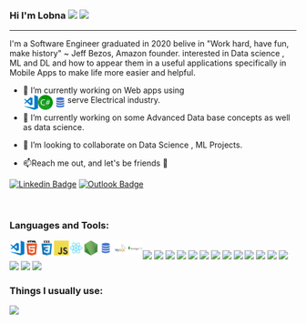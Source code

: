 ### Hi I'm Lobna  <img width="26px" src="https://camo.githubusercontent.com/e8e7b06ecf583bc040eb60e44eb5b8e0ecc5421320a92929ce21522dbc34c891/68747470733a2f2f6d656469612e67697068792e636f6d2f6d656469612f6876524a434c467a6361737252346961377a2f67697068792e676966"/> <img  src="https://camo.githubusercontent.com/57bb7752418e0b7edca9aded120099f46fab7e7408f242595ced4349ffc7dcd1/68747470733a2f2f76697369746f722d62616467652e676c697463682e6d652f62616467653f706167655f69643d68696d616d6567616865642e68696d616d656761686564"/>

----------------------------------------------------------------------------------------------------------------------------------------------------------------------
I'm a Software Engineer graduated in 2020 belive in "Work hard, have fun, make history" ~ Jeff Bezos, Amazon founder.
interested in Data science , ML and DL and how to appear them in a useful applications specifically in Mobile Apps to make life more easier and helpful.

- 🔭 I’m currently working on Web apps using <br /> <img align="left" alt="Visual Studio Code" width="26px" src="https://raw.githubusercontent.com/github/explore/80688e429a7d4ef2fca1e82350fe8e3517d3494d/topics/visual-studio-code/visual-studio-code.png" /> <img align="left" alt="csharp" width="26px" src="https://raw.githubusercontent.com/github/explore/80688e429a7d4ef2fca1e82350fe8e3517d3494d/topics/csharp/csharp.png"/> <img align="left" alt="SQL" width="26px" src="https://raw.githubusercontent.com/github/explore/80688e429a7d4ef2fca1e82350fe8e3517d3494d/topics/sql/sql.png" /> serve Electrical industry.

- 🌱 I’m currently working on some Advanced Data base concepts as well as data science.
- 👯 I’m looking to collaborate on Data Science , ML Projects.
- 📫Reach me out, and let's be friends 🤝

[![Linkedin Badge](https://img.shields.io/badge/-LobnaEssmat-blue?style=flat&logo=Linkedin&logoColor=white&link=https://www.linkedin.com/in/lobna-essmat-369b62140)](https://www.linkedin.com/in/lobna-essmat-369b62140)
[![Outlook Badge](https://img.shields.io/badge/-lobna____essmat-0078D4?style=flat&logo=Microsoft-Outlook&logoColor=white&link=mailto:lobna20161701047@cis.asu.edu.eg)](mailto:lobna20161701047@cis.asu.edu.eg)

<br />

### Languages and Tools:

<img align="left" alt="Visual Studio Code" width="26px" src="https://raw.githubusercontent.com/github/explore/80688e429a7d4ef2fca1e82350fe8e3517d3494d/topics/visual-studio-code/visual-studio-code.png" />
<img align="left" alt="HTML5" width="26px" src="https://raw.githubusercontent.com/github/explore/80688e429a7d4ef2fca1e82350fe8e3517d3494d/topics/html/html.png" />
<img align="left" alt="CSS3" width="26px" src="https://raw.githubusercontent.com/github/explore/80688e429a7d4ef2fca1e82350fe8e3517d3494d/topics/css/css.png" />
<img align="left" alt="JavaScript" width="26px" src="https://raw.githubusercontent.com/github/explore/80688e429a7d4ef2fca1e82350fe8e3517d3494d/topics/javascript/javascript.png" />
<img align="left" alt="React" width="26px" src="https://raw.githubusercontent.com/github/explore/80688e429a7d4ef2fca1e82350fe8e3517d3494d/topics/react/react.png" />
<img align="left" alt="Node.js" width="26px" src="https://raw.githubusercontent.com/github/explore/80688e429a7d4ef2fca1e82350fe8e3517d3494d/topics/nodejs/nodejs.png" />
<img align="left" alt="SQL" width="26px" src="https://raw.githubusercontent.com/github/explore/80688e429a7d4ef2fca1e82350fe8e3517d3494d/topics/sql/sql.png" />
<img align="left" alt="MySQL" width="26px" src="https://raw.githubusercontent.com/github/explore/80688e429a7d4ef2fca1e82350fe8e3517d3494d/topics/mysql/mysql.png" />
<img align="left" alt="MongoDB" width="26px" src="https://raw.githubusercontent.com/github/explore/80688e429a7d4ef2fca1e82350fe8e3517d3494d/topics/mongodb/mongodb.png" />
<br />
<img 
src="https://camo.githubusercontent.com/533da8800843b57b91a3227ce7d151ca865a0eeaae675715e209c0092314fa96/68747470733a2f2f696d672e736869656c64732e696f2f62616467652f2d52656163742d3435623864383f7374796c653d666c61742d737175617265266c6f676f3d7265616374266c6f676f436f6c6f723d7768697465" />
<img  width="70px" src="https://img.shields.io/badge/Flutter-02569B?style=for-the-badge&logo=flutter&logoColor=white"/>
<img  src="https://img.shields.io/badge/Python-3776AB?style=for-the-badge&logo=python&logoColor=white"/>
<img  src="https://img.shields.io/badge/C%2B%2B-00599C?style=for-the-badge&logo=c%2B%2B&logoColor=white"/>
<img  src="https://img.shields.io/badge/Dart-0175C2?style=for-the-badge&logo=dart&logoColor=white"/>
<img  src="https://img.shields.io/badge/PostgreSQL-316192?style=for-the-badge&logo=postgresql&logoColor=white"/>
<img  src="https://img.shields.io/badge/Node.js-43853D?style=for-the-badge&logo=node.js&logoColor=white"/>
<img  src="https://img.shields.io/badge/npm-CB3837?style=for-the-badge&logo=npm&logoColor=white"/>
<img  src="https://img.shields.io/badge/.NET-5C2D91?style=for-the-badge&logo=.net&logoColor=white"/>
<img  src="https://img.shields.io/badge/NuGet-004880?style=for-the-badge&logo=nuget&logoColor=white"/>
<img  src="https://img.shields.io/badge/OpenCV-27338e?style=for-the-badge&logo=OpenCV&logoColor=white"/>
<img  src="https://img.shields.io/badge/Angular-DD0031?style=for-the-badge&logo=angular&logoColor=white"/>
<img  src="https://img.shields.io/badge/AngularJS-E23237?style=for-the-badge&logo=angularjs&logoColor=white"/>
<img  src="https://img.shields.io/badge/jQuery-0769AD?style=for-the-badge&logo=jquery&logoColor=white"/>
<img  src="https://img.shields.io/badge/Flask-000000?style=for-the-badge&logo=flask&logoColor=white"/>
<img  src="https://img.shields.io/badge/firebase-ffca28?style=for-the-badge&logo=firebase&logoColor=black"/>


### Things I usually use:
<img 
src="https://camo.githubusercontent.com/533da8800843b57b91a3227ce7d151ca865a0eeaae675715e209c0092314fa96/68747470733a2f2f696d672e736869656c64732e696f2f62616467652f2d52656163742d3435623864383f7374796c653d666c61742d737175617265266c6f676f3d7265616374266c6f676f436f6c6f723d7768697465" />



